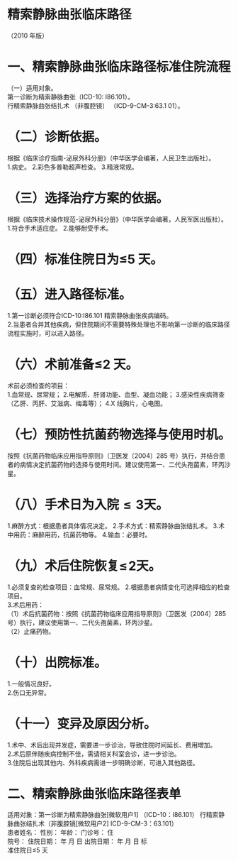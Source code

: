 # 精索静脉曲张临床路径  
（2010 年版）  
# 一、精索静脉曲张临床路径标准住院流程  
（一）适用对象。  
第一诊断为精索静脉曲张（ICD-10: I86.101）。  
行精索静脉曲张结扎术 （非腹腔镜） （ICD-9-CM-3:63.1  01）。  
# （二）诊断依据。  
根据《临床诊疗指南-泌尿外科分册》（中华医学会编著，人民卫生出版社）。  
1.病史。 2.彩色多普勒超声检查。 3.精液常规。  
# （三）选择治疗方案的依据。  
根据《临床技术操作规范-泌尿外科分册》（中华医学会编著，人民军医出版社）。  
1.符合手术适应症。 2.能够耐受手术。  
# （四）标准住院日为≤5 天。  
# （五）进入路径标准。  
1.第一诊断必须符合ICD-10:I86.101 精索静脉曲张疾病编码。  
2.当患者合并其他疾病，但住院期间不需要特殊处理也不影响第一诊断的临床路径流程实施时，可以进入路径。  
# （六）术前准备≤2 天。  
术前必须检查的项目：  
1.血常规、尿常规； 2.电解质、肝肾功能、血型、凝血功能； 3.感染性疾病筛查（乙肝、丙肝、艾滋病、梅毒等）； 4.X 线胸片，心电图。  
# （七）预防性抗菌药物选择与使用时机。  
按照《抗菌药物临床应用指导原则》（卫医发〔2004〕285 号）执行，并结合患者的病情决定抗菌药物的选择与使用时间。建议使用第一、二代头孢菌素，环丙沙星。  
# （八）手术日为入院$\leqslant\pmb{3}$天。  
1.麻醉方式：根据患者具体情况决定。 2.手术方式：精索静脉曲张结扎术。 3.术中用药：麻醉用药，抗菌药物等。 4.输血：必要时。  
# （九）术后住院恢复$\leqslant\!2$天。  
1.必须复查的检查项目：血常规、尿常规。 2.根据患者病情变化可选择相应的检查项目。  
3.术后用药：  
（1）术后抗菌药物：按照《抗菌药物临床应用指导原则》（卫医发〔2004〕285 号）执行，建议使用第一、二代头孢菌素，环丙沙星。  
（2）止痛药物。  
# （十）出院标准。  
1.一般情况良好。  
2.伤口无异常。  
# （十一）变异及原因分析。  
1.术中、术后出现并发症，需要进一步诊治，导致住院时间延长、费用增加。  
2.术后原伴随疾病控制不佳，需请相关科室会诊，进一步诊治。  
3.住院后出现其他内、外科疾病需进一步明确诊断，可进入其他路径。  
# 二、精索静脉曲张临床路径表单  
适用对象：第一诊断为精索静脉曲张[微软用户1] （ICD-10：I86.101） 行精索静脉曲张结扎术（非腹腔镜[微软用户2] ICD-9-CM-3：63.101）  
患者姓名：               性别：    年龄：      门诊号：        住  
院号：           住院日期：       年   月   日     出院日期：     年  月  日   标  
准住院日≤5 天  
